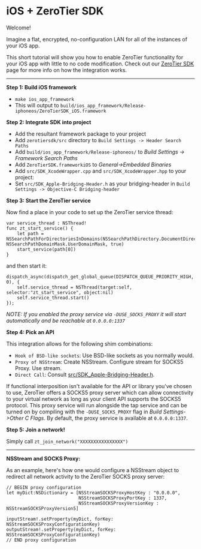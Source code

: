 iOS + ZeroTier SDK
====

Welcome!

Imagine a flat, encrypted, no-configuration LAN for all of the instances of your iOS app. 

This short tutorial will show you how to enable ZeroTier functionality for your iOS app with little to no code modification. Check out our [ZeroTier SDK](https://www.zerotier.com/blog) page for more info on how the integration works.

***
**Step 1: Build iOS framework**

- `make ios_app_framework`
- This will output to `build/ios_app_framework/Release-iphoneos/ZeroTierSDK_iOS.framework`

**Step 2: Integrate SDK into project**

- Add the resultant framework package to your project
- Add `zerotiersdk/src` directory to `Build Settings -> Header Search Paths`
- Add `build/ios_app_framework/Release-iphoneos/` to *Build Settings -> Framework Search Paths*
- Add `ZeroTierSDK.frameworkiOS` to *General->Embedded Binaries*
- Add `src/SDK_XcodeWrapper.cpp` and `src/SDK_XcodeWrapper.hpp` to your project:
- Set `src/SDK_Apple-Bridging-Header.h` as your bridging-header in `Build Settings -> Objective-C Bridging-header`

**Step 3: Start the ZeroTier service**

Now find a place in your code to set up the ZeroTier service thread:

```
var service_thread : NSThread!
func zt_start_service() {
    let path = NSSearchPathForDirectoriesInDomains(NSSearchPathDirectory.DocumentDirectory, NSSearchPathDomainMask.UserDomainMask, true)
    start_service(path[0])
}
```

and then start it:

```
dispatch_async(dispatch_get_global_queue(DISPATCH_QUEUE_PRIORITY_HIGH, 0), {
    self.service_thread = NSThread(target:self, selector:"zt_start_service", object:nil)
    self.service_thread.start()
});
```

*NOTE: If you enabled the proxy service via `-DUSE_SOCKS_PROXY` it will start automatically and be reachable at `0.0.0.0:1337`*

**Step 4: Pick an API**

This integration allows for the following shim combinations:
- `Hook of BSD-like sockets`: Use BSD-like sockets as you normally would.
- `Proxy of NSStream`: Create NSStream. Configure stream for SOCKS5 Proxy. Use stream.
- `Direct Call`: Consult [src/SDK_Apple-Bridging-Header.h](src/SDK_Apple-Bridging-Header.h).

If functional interposition isn't available for the API or library you've chosen to use, ZeroTier offers a SOCKS5 proxy server which can allow connectivity to your virtual network as long as your client API supports the SOCKS5 protocol. This proxy service will run alongside the tap service and can be turned on by compiling with the `-DUSE_SOCKS_PROXY` flag in *Build Settings->Other C Flags*. By default, the proxy service is available at `0.0.0.0:1337`.

**Step 5: Join a network!**

Simply call `zt_join_network("XXXXXXXXXXXXXXXX")`

***
**NSStream and SOCKS Proxy:**

As an example, here's how one would configure a NSStream object to redirect all network activity to the ZeroTier SOCKS proxy server:

```
// BEGIN proxy configuration
let myDict:NSDictionary = [NSStreamSOCKSProxyHostKey : "0.0.0.0",
                           NSStreamSOCKSProxyPortKey : 1337,
                           NSStreamSOCKSProxyVersionKey : NSStreamSOCKSProxyVersion5]

inputStream!.setProperty(myDict, forKey: NSStreamSOCKSProxyConfigurationKey)
outputStream!.setProperty(myDict, forKey: NSStreamSOCKSProxyConfigurationKey)
// END proxy configuration
```

